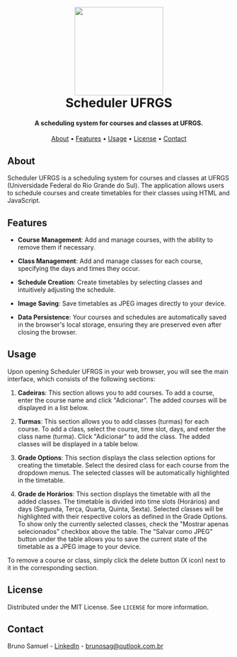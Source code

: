 <h1 align="center">
    <br>
    <a href="https://scheduler-ufrgs.onrender.com/">
        <img src="https://github.com/brunosag/scheduler-ufrgs/assets/97703272/d37a5b76-c5e0-4505-83e0-7949f2645fbb" width="200">
    </a>
    <br>
    Scheduler UFRGS
    <br>
</h1>

<h4 align="center">A scheduling system for courses and classes at UFRGS.</h4>

<p align="center">
    <a href="#about">About</a> •
    <a href="#features">Features</a> •
    <a href="#usage">Usage</a> •
    <a href="#license">License</a> •
    <a href="#contact">Contact</a>
</p>

## About

Scheduler UFRGS is a scheduling system for courses and classes at UFRGS (Universidade Federal do Rio Grande do Sul). The application allows users to schedule courses and create timetables for their classes using HTML and JavaScript.

## Features

- **Course Management**: Add and manage courses, with the ability to remove them if necessary.

- **Class Management**: Add and manage classes for each course, specifying the days and times they occur.

- **Schedule Creation**: Create timetables by selecting classes and intuitively adjusting the schedule.

- **Image Saving**: Save timetables as JPEG images directly to your device.

- **Data Persistence**: Your courses and schedules are automatically saved in the browser's local storage, ensuring they are preserved even after closing the browser.

## Usage

Upon opening Scheduler UFRGS in your web browser, you will see the main interface, which consists of the following sections:

1. **Cadeiras**: This section allows you to add courses. To add a course, enter the course name and click "Adicionar". The added courses will be displayed in a list below.

2. **Turmas**: This section allows you to add classes (turmas) for each course. To add a class, select the course, time slot, days, and enter the class name (turma). Click "Adicionar" to add the class. The added classes will be displayed in a table below.

3. **Grade Options**: This section displays the class selection options for creating the timetable. Select the desired class for each course from the dropdown menus. The selected classes will be automatically highlighted in the timetable.

4. **Grade de Horários**: This section displays the timetable with all the added classes. The timetable is divided into time slots (Horários) and days (Segunda, Terça, Quarta, Quinta, Sexta). Selected classes will be highlighted with their respective colors as defined in the Grade Options. To show only the currently selected classes, check the "Mostrar apenas selecionados" checkbox above the table. The "Salvar como JPEG" button under the table allows you to save the current state of the timetable as a JPEG image to your device.

To remove a course or class, simply click the delete button (X icon) next to it in the corresponding section.

## License

Distributed under the MIT License. See `LICENSE` for more information.

## Contact

Bruno Samuel - <a href="https://www.linkedin.com/in/brunosag/" target="_new">LinkedIn</a> - <a href="mailto:brunosag@outlook.com.br" target="_new">brunosag@outlook.com.br</a>

